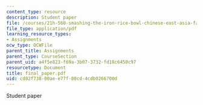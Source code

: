 ```yaml
---
content_type: resource
description: Student paper
file: /courses/21h-560-smashing-the-iron-rice-bowl-chinese-east-asia-fall-2004/cd82f73800aee77f80cd4cdb0266700d_final_paper.pdf
file_type: application/pdf
learning_resource_types:
- Assignments
ocw_type: OCWFile
parent_title: Assignments
parent_type: CourseSection
parent_uid: a4f5e823-f69a-3b07-3732-fd18c6450c97
resourcetype: Document
title: final_paper.pdf
uid: cd82f738-00ae-e77f-80cd-4cdb0266700d
---
```

Student paper

